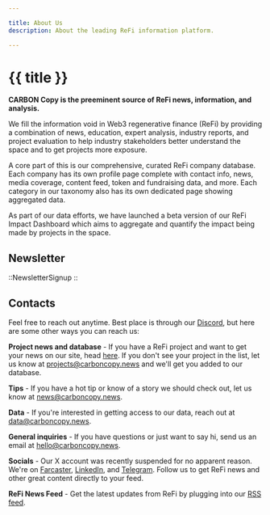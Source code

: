 ```yaml
---

title: About Us
description: About the leading ReFi information platform.

---
```


# {{ title }}

**CARBON Copy is the preeminent source of ReFi news, information, and analysis.**

We fill the information void in Web3 regenerative finance (ReFi) by providing a combination of news, education, expert analysis, industry reports, and project evaluation to help industry stakeholders better understand the space and to get projects more exposure.

A core part of this is our comprehensive, curated ReFi company database. Each company has its own profile page complete with contact info, news, media coverage, content feed, token and fundraising data, and more. Each category in our taxonomy also has its own dedicated page showing aggregated data.

As part of our data efforts, we have launched a beta version of our ReFi Impact Dashboard which aims to aggregate and quantify the impact being made by projects in the space.

<!-- <h2 class="mb-3 mt-4">An Evaluation Framework for ReFi Projects</h2>

Working with experts from across disciplines, we are a building a framework for analysing and scoring ReFi projects. We aim to evaluate projects using an array of criteria, including:

- Impact
- Technology
- Liquidity
- Revenue potential
- Volume
- Community
- Alignment with UN development goals

**We want to *prove* demonstrable impact, not just talk about it.** -->

## Newsletter

::NewsletterSignup
::

## Contacts

Feel free to reach out anytime. Best place is through our [Discord](https://discord.carboncopy.news), but here are some other ways you can reach us:

**Project news and database** - If you have a ReFi project and want to get your news on our site, head [here](https://baserow.io/form/Bvg1VhbZvYjYDyylflMoYvqPA7Gogg1GDeTjzO8ku-o). If you don't see your project in the list, let us know at projects@carboncopy.news and we'll get you added to our database.

**Tips** - If you have a hot tip or know of a story we should check out, let us know at news@carboncopy.news.

**Data** - If you're interested in getting access to our data, reach out at data@carboncopy.news.

**General inquiries** - If you have questions or just want to say hi, send us an email at hello@carboncopy.news.

**Socials** - Our X account was recently suspended for no apparent reason. We're on [Farcaster](https://warpcast.com/carboncopy-refi), [LinkedIn](https://www.linkedin.com/company/carbon-copy-news/), and [Telegram](https://t.me/carboncopyrefi). Follow us to get ReFi news and other great content directly to your feed.

**ReFi News Feed** - Get the latest updates from ReFi by plugging into our [RSS feed](https://api.carboncopy.news/feed).
